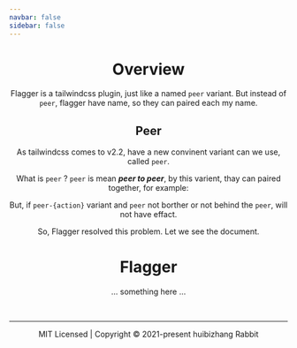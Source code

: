 ```yaml
---
navbar: false
sidebar: false
---
```


<script>
  import Header from './components/Header.vue'
  import ThirdCutSwitch from './components/ThirdCutSwitch.vue'
  import Bowser from './components/Bowser.vue'
  import ExampleCode from './components/ExampleCode.vue'

  export default {
    components: {
      Bowser, Header, ThirdCutSwitch,ExampleCode
    }
  }
</script>

<Header />

# Overview
Flagger is a tailwindcss plugin, just like a named `peer` variant. But instead of `peer`, flagger have name, so they can paired each my name.

## Peer
As tailwindcss comes to v2.2, have a new convinent variant can we use, called `peer`.

What is `peer` ? `peer` is mean ***peer to peer***, by this varient, thay can paired together, for example:

<ExampleCode>
<template v-slot:example>
  <div class="flex justify-between items-center">
    <div class="bg-green-400 hover:bg-green-300 p-3 rounded-md peer transition-all">
      I have <code>peer</code><br>
      hover me !
    </div>
    <div class="p-3 peer-hover:bg-blue-300 rounded-md transition-all">
      I have <code>peer-hover:</code>
    </div>
  </div>
</template>
<template v-slot:code>

```html
<div class="peer ...">
  I have `peer`<br>
  hover me !
</div>

<!-- 
  behind `peer`,if they are borthers,
  they can pair
-->
<div class="peer-hover:bg-blue-300 ...">
  I have `peer-hover:`
</div>
```
</template>
</ExampleCode>

But, if `peer-{action}` variant and `peer` not borther or not behind the `peer`, will not have effact.

<ExampleCode>
<template v-slot:example>
  <div class="flex justify-between items-center">
    <div class="p-3">
      I have<br><code>peer-hover:</code>
    </div>
    <div class="bg-green-400 hover:bg-green-300 p-3 rounded-md peer transition-all">
      I have <code>peer</code><br>
      hover me !
    </div>
    <div>
      <div class="p-3 peer-hover:bg-blue-300 rounded-md transition-all">
        I have<br><code>peer-hover:</code><br>
        too
      </div>
    </div>
  </div>
</template>
<template v-slot:code>

```html
<!-- no effact, because not behind `peer` -->
<div class="peer-hover:bg-red-300 ...">
  I have `peer-hover:`
</div>

<div class="peer ...">
  I have `peer`<br>
  hover me !
</div>

<div>
  <!-- behind `peer`, but not borther -->
  <div class="peer-hover:bg-blue-300 ...">
    I have `peer-hover:` too
  </div>
</div>
```
</template>
</ExampleCode>

So, Flagger resolved this problem. Let we see the document.

# Flagger
... something here ...

<div class="w-full text-center mt-8 py-10 bg-gray-300 rounded-t-xl">
  <ThirdCutSwitch 
    name="example1"
  />
</div>


<br>

<Bowser />

<footer class="mt-20 p-4 pt-0 text-gray-500 text-sm text-center">
  <hr class="block mb-8" />
  MIT Licensed | Copyright © 2021-present huibizhang Rabbit
</footer>